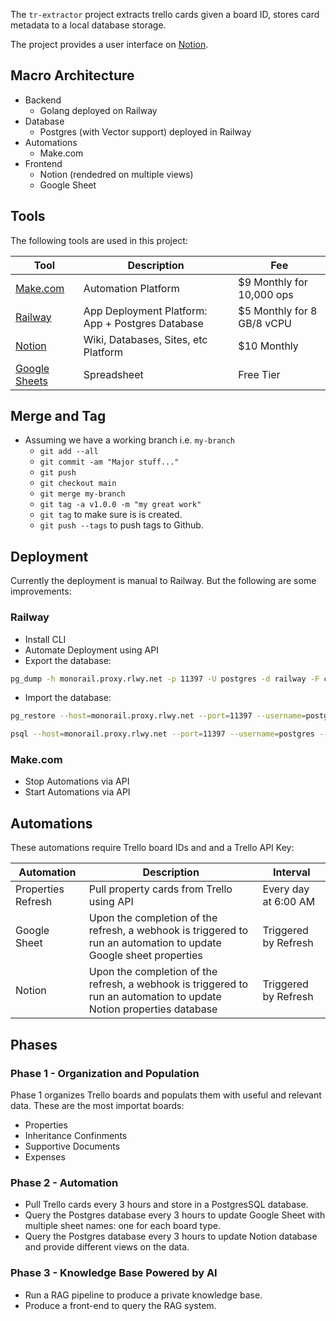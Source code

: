 The `tr-extractor` project extracts trello cards given a board ID, stores card metadata to a local database storage.

The project provides a user interface on [Notion](https://notion.com).

## Macro Architecture

- Backend
    - Golang deployed on Railway
- Database
    - Postgres (with Vector support) deployed in Railway 
- Automations
    - Make.com
- Frontend
    - Notion (rendedred on multiple views)
    - Google Sheet

## Tools

The following tools are used in this project:

| Tool            | Description                       | Fee |
|-----------------|-----------------------------------|----------|
| [Make.com](https://us2.make.com) | Automation Platform | $9 Monthly for 10,000 ops |
| [Railway](https://railway.com/) | App Deployment Platform: App + Postgres Database | $5 Monthly for 8 GB/8 vCPU |
| [Notion](https://notion.com) | Wiki, Databases, Sites, etc Platform | $10 Monthly |
| [Google Sheets](https://docs.google.com/spreadsheets) | Spreadsheet | Free Tier |

## Merge and Tag

- Assuming we have a working branch i.e. `my-branch`
  - `git add --all`
  - `git commit -am "Major stuff..."`
  - `git push`
  - `git checkout main`
  - `git merge my-branch`
  - `git tag -a v1.0.0 -m "my great work"`
  - `git tag` to make sure is is created.
  - `git push --tags` to push tags to Github.

## Deployment

Currently the deployment is manual to Railway. But the following are some improvements:

### Railway

- Install CLI
- Automate Deployment using API
- Export the database:

```bash
pg_dump -h monorail.proxy.rlwy.net -p 11397 -U postgres -d railway -F c -f ./dba/dumps/railway_backup_$(date +"%Y-%m-%d").dump
```

- Import the database:

```bash
pg_restore --host=monorail.proxy.rlwy.net --port=11397 --username=postgres --dbname=railway --format=c ./dba/dumps/backup_2025-02-13.dump
```

```bash
psql --host=monorail.proxy.rlwy.net --port=11397 --username=postgres --dbname=railway -f ./dba/dumps/backup_2025-02-13.sql
```

### Make.com

- Stop Automations via API
- Start Automations via API

## Automations

These automations require Trello board IDs and and a Trello API Key: 

| Automation      | Description                       | Interval | 
|-----------------|-----------------------------------|----------|
| Properties Refresh            | Pull property cards from Trello using API  | Every day at 6:00 AM |
| Google Sheet         | Upon the completion of the refresh, a webhook is triggered to run an automation to update Google sheet properties   | Triggered by Refresh |
| Notion         | Upon the completion of the refresh, a webhook is triggered to run an automation to update Notion properties database   | Triggered by Refresh |

## Phases

### Phase 1 - Organization and Population 

Phase 1 organizes Trello boards and populats them with useful and relevant data. These are the most importat boards:

- Properties
- Inheritance Confinments
- Supportive Documents
- Expenses

### Phase 2 - Automation 

- Pull Trello cards every 3 hours and store in a PostgresSQL database. 
- Query the Postgres database every 3 hours to update Google Sheet with multiple sheet names: one for each board type.
- Query the Postgres database every 3 hours to update Notion database and provide different views on the data.

### Phase 3 - Knowledge Base Powered by AI

- Run a RAG pipeline to produce a private knowledge base.
- Produce a front-end to query the RAG system.